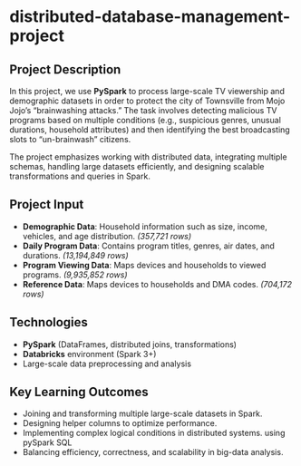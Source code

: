 # distributed-database-management-project  

## Project Description  
In this project, we use **PySpark** to process large-scale TV viewership and demographic datasets in order to protect the city of Townsville from Mojo Jojo’s “brainwashing attacks.” The task involves detecting malicious TV programs based on multiple conditions (e.g., suspicious genres, unusual durations, household attributes) and then identifying the best broadcasting slots to “un-brainwash” citizens.  

The project emphasizes working with distributed data, integrating multiple schemas, handling large datasets efficiently, and designing scalable transformations and queries in Spark.  

## Project Input  
- **Demographic Data**: Household information such as size, income, vehicles, and age distribution. *(357,721 rows)*  
- **Daily Program Data**: Contains program titles, genres, air dates, and durations. *(13,194,849 rows)*  
- **Program Viewing Data**: Maps devices and households to viewed programs. *(9,935,852 rows)*  
- **Reference Data**: Maps devices to households and DMA codes. *(704,172 rows)*  
 

## Technologies  
- **PySpark** (DataFrames, distributed joins, transformations)  
- **Databricks** environment (Spark 3+)  
- Large-scale data preprocessing and analysis  

## Key Learning Outcomes  
- Joining and transforming multiple large-scale datasets in Spark.  
- Designing helper columns to optimize performance.  
- Implementing complex logical conditions in distributed systems. using pySpark SQL 
- Balancing efficiency, correctness, and scalability in big-data analysis.  
